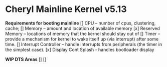 # Cheryl Mainline Kernel v5.13

**Requirements for booting mainline**
[] CPU – number of cpus, clustering, cache;
[] Memory – amount and location of available memory
[x] Reserved Memory – locations of memory that the kernel should stay out of
[] Timer – provide a mechanism for kernel to wake itself up (via interrupt) after some time.
[] Interrupt Controller – handle interrupts from peripherals (the timer in the simplest case).
[x] Display Cont Splash - handles bootloader display

**WIP DTS Areas**
[]
[]